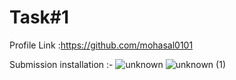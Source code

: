 # Task#1
Profile Link :https://github.com/mohasal0101

Submission installation :- 
![unknown](https://user-images.githubusercontent.com/108029724/175813732-8db53d63-a25b-496b-84ce-c10d2d44a10f.png)
![unknown (1)](https://user-images.githubusercontent.com/108029724/175813998-af90528e-3eb1-495e-92c4-a105617dd677.png)


